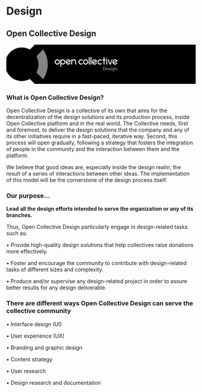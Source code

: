 # Design

## Open Collective Design

![](../../.gitbook/assets/contributing_design_open-collective-design-2019-07-09%20%281%29.png)

### What is Open Collective Design?

Open Collective Design is a collective of its own that aims for the decentralization of the design solutions and its production process, inside Open Collective platform and in the real world. The Collective needs, first and foremost, to deliver the design solutions that the company and any of its other initiatives require in a fast-paced, iterative way. Second, this process will open gradually, following a strategy that fosters the integration of people in the community and the interaction between them and the platform.

We believe that good ideas are, especially inside the design realm, the result of a series of interactions between other ideas. The implementation of this model will be the cornerstone of the design process itself.

### Our purpose...

**Lead all the design efforts intended to serve the organization or any of its branches.**

Thus, Open Collective Design particularly engage in design-related tasks such as:

• Provide high-quality design solutions that help collectives raise donations more effectively.

• Foster and encourage the community to contribute with design-related tasks of different sizes and complexity.

• Produce and/or supervise any design-related project in order to assure better results for any design deliverable.

### There are different ways Open Collective Design can serve the collective community

• Interface design \(UI\)

• User experience \(UX\)

• Branding and graphic design

• Content strategy

• User research

• Design research and documentation

